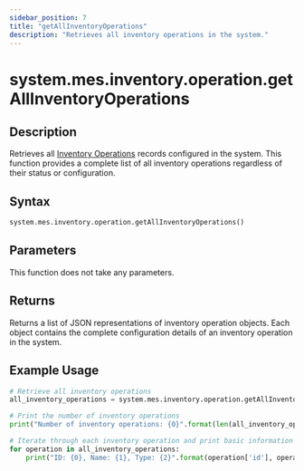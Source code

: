 ```yaml
---
sidebar_position: 7
title: "getAllInventoryOperations"
description: "Retrieves all inventory operations in the system."
---
```


# system.mes.inventory.operation.getAllInventoryOperations

## Description

Retrieves all [Inventory Operations](../../data-model/inventory-model/inventory-operation) records configured in the system. This function provides a complete list of all inventory operations regardless of their status or configuration.

## Syntax

```python
system.mes.inventory.operation.getAllInventoryOperations()
```

## Parameters

This function does not take any parameters.

## Returns

Returns a list of JSON representations of inventory operation objects. Each object contains the complete configuration details of an inventory operation in the system.

## Example Usage

```python
# Retrieve all inventory operations
all_inventory_operations = system.mes.inventory.operation.getAllInventoryOperations()

# Print the number of inventory operations
print("Number of inventory operations: {0}".format(len(all_inventory_operations)))

# Iterate through each inventory operation and print basic information
for operation in all_inventory_operations:
    print("ID: {0}, Name: {1}, Type: {2}".format(operation['id'], operation['name'], operation['operationType']))
```
